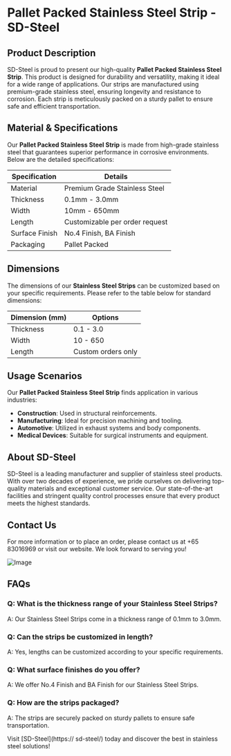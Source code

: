 # Pallet Packed Stainless Steel Strip - SD-Steel

## Product Description
SD-Steel is proud to present our high-quality **Pallet Packed Stainless Steel Strip**. This product is designed for durability and versatility, making it ideal for a wide range of applications. Our strips are manufactured using premium-grade stainless steel, ensuring longevity and resistance to corrosion. Each strip is meticulously packed on a sturdy pallet to ensure safe and efficient transportation.

## Material & Specifications
Our **Pallet Packed Stainless Steel Strip** is made from high-grade stainless steel that guarantees superior performance in corrosive environments. Below are the detailed specifications:

| Specification   | Details                         |
|-----------------|---------------------------------|
| Material        | Premium Grade Stainless Steel   |
| Thickness       | 0.1mm - 3.0mm                   |
| Width           | 10mm - 650mm                    |
| Length          | Customizable per order request |
| Surface Finish  | No.4 Finish, BA Finish          |
| Packaging       | Pallet Packed                   |

## Dimensions
The dimensions of our **Stainless Steel Strips** can be customized based on your specific requirements. Please refer to the table below for standard dimensions:

| Dimension (mm) | Options               |
|----------------|-----------------------|
| Thickness      | 0.1 - 3.0             |
| Width          | 10 - 650              |
| Length         | Custom orders only    |

## Usage Scenarios
Our **Pallet Packed Stainless Steel Strip** finds application in various industries:
- **Construction**: Used in structural reinforcements.
- **Manufacturing**: Ideal for precision machining and tooling.
- **Automotive**: Utilized in exhaust systems and body components.
- **Medical Devices**: Suitable for surgical instruments and equipment.

## About SD-Steel
SD-Steel is a leading manufacturer and supplier of stainless steel products. With over two decades of experience, we pride ourselves on delivering top-quality materials and exceptional customer service. Our state-of-the-art facilities and stringent quality control processes ensure that every product meets the highest standards.

## Contact Us
For more information or to place an order, please contact us at +65 83016969 or visit our website. We look forward to serving you!

![Image](https://github.com/user-attachments/assets/2567258e-e124-4816-932d-1809bd27ef0b)

## FAQs
### Q: What is the thickness range of your Stainless Steel Strips?
A: Our Stainless Steel Strips come in a thickness range of 0.1mm to 3.0mm.

### Q: Can the strips be customized in length?
A: Yes, lengths can be customized according to your specific requirements.

### Q: What surface finishes do you offer?
A: We offer No.4 Finish and BA Finish for our Stainless Steel Strips.

### Q: How are the strips packaged?
A: The strips are securely packed on sturdy pallets to ensure safe transportation.

Visit [SD-Steel](https:// sd-steel/) today and discover the best in stainless steel solutions!